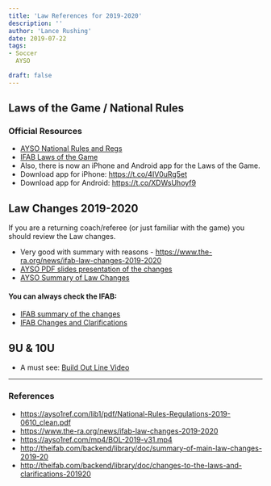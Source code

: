 ```yaml
---
title: 'Law References for 2019-2020'
description: ''
author: 'Lance Rushing'
date: 2019-07-22
tags: 
- Soccer
  AYSO

draft: false
---
```


## Laws of the Game / National Rules

### Official Resources

* [AYSO National Rules and Regs](//static.lancerushing.com/soccer/2019/National-Rules-Regulations-2019-0610_clean.pdf)
* [IFAB Laws of the Game](//static.lancerushing.com/soccer/2019/103202_200519_LotG_201920_EN_SinglePage.pdf)
*  Also, there is now an iPhone and Android app for the Laws of the Game.
 * Download app for iPhone: https://t.co/4IV0uRg5et
 * Download app for Android: https://t.co/XDWsUhoyf9

## Law Changes 2019-2020
If you are a returning coach/referee (or just familiar with the game) you should review the Law changes.

* Very good with summary with reasons - https://www.the-ra.org/news/ifab-law-changes-2019-2020
* [AYSO PDF slides presentation of the changes](//static.lancerushing.com/soccer/2019/Law_changes_2019-20_07-18-19.pdf)
* [AYSO Summary of Law Changes](//static.lancerushing.com/soccer/2019/Summary_of_2019-20_Law_changes_6-25-19.pdf)

#### You can always check the IFAB:

* [IFAB summary of the changes](//static.lancerushing.com/soccer/2019/111531_110319_IFAB_LoG_at_a_Glance.pdf)
* [IFAB Changes and Clarifications](//static.lancerushing.com/soccer/2019/171520_110319_IFAB_LoG_changes_and_clarifications.pdf)


## 9U & 10U 

* A must see: [Build Out Line Video](//static.lancerushing.com/soccer/2019/BOL-2019-v31.mp4)

----

### References
* https://ayso1ref.com/lib1/pdf/National-Rules-Regulations-2019-0610_clean.pdf
* https://www.the-ra.org/news/ifab-law-changes-2019-2020
* https://ayso1ref.com/mp4/BOL-2019-v31.mp4
* http://theifab.com/backend/library/doc/summary-of-main-law-changes-2019-20
* http://theifab.com/backend/library/doc/changes-to-the-laws-and-clarifications-201920
